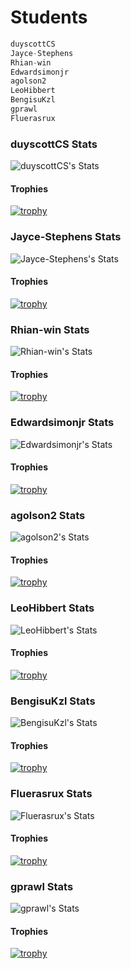 # Students
```java
duyscottCS
Jayce-Stephens
Rhian-win
Edwardsimonjr
agolson2
LeoHibbert
BengisuKzl
gprawl
Fluerasrux
```

### duyscottCS Stats
![duyscottCS's Stats](https://github-readme-stats.vercel.app/api?username=duyscottCS&theme=vue-dark&show_icons=true&hide_border=true&count_private=true)

#### Trophies
[![trophy](https://github-profile-trophy.vercel.app/?username=duyscottCS)](https://github.com/duyscottCS/github-profile-trophy)


### Jayce-Stephens Stats
![Jayce-Stephens's Stats](https://github-readme-stats.vercel.app/api?username=Jayce-Stephens&theme=vue-dark&show_icons=true&hide_border=true&count_private=true)

#### Trophies
[![trophy](https://github-profile-trophy.vercel.app/?username=Jayce-Stephens)](https://github.com/Jayce-Stephens/github-profile-trophy)


### Rhian-win Stats
![Rhian-win's Stats](https://github-readme-stats.vercel.app/api?username=Rhian-win&theme=vue-dark&show_icons=true&hide_border=true&count_private=true)

#### Trophies
[![trophy](https://github-profile-trophy.vercel.app/?username=Rhian-win)](https://github.com/Jayce-Stephens/github-profile-trophy)


### Edwardsimonjr Stats
![Edwardsimonjr's Stats](https://github-readme-stats.vercel.app/api?username=Edwardsimonjr&theme=vue-dark&show_icons=true&hide_border=true&count_private=true)

#### Trophies
[![trophy](https://github-profile-trophy.vercel.app/?username=Edwardsimonjr)](https://github.com/Jayce-Stephens/github-profile-trophy)


### agolson2 Stats
![agolson2's Stats](https://github-readme-stats.vercel.app/api?username=agolson2&theme=vue-dark&show_icons=true&hide_border=true&count_private=true)

#### Trophies
[![trophy](https://github-profile-trophy.vercel.app/?username=agolson2)](https://github.com/Jayce-Stephens/github-profile-trophy)


### LeoHibbert Stats
![LeoHibbert's Stats](https://github-readme-stats.vercel.app/api?username=LeoHibbert&theme=vue-dark&show_icons=true&hide_border=true&count_private=true)

#### Trophies
[![trophy](https://github-profile-trophy.vercel.app/?username=LeoHibbert)](https://github.com/Jayce-Stephens/github-profile-trophy)


### BengisuKzl Stats
![BengisuKzl's Stats](https://github-readme-stats.vercel.app/api?username=BengisuKzl&theme=vue-dark&show_icons=true&hide_border=true&count_private=true)

#### Trophies
[![trophy](https://github-profile-trophy.vercel.app/?username=BengisuKzl)](https://github.com/Jayce-Stephens/github-profile-trophy)


### Fluerasrux Stats
![Fluerasrux's Stats](https://github-readme-stats.vercel.app/api?username=Fluerasrux&theme=vue-dark&show_icons=true&hide_border=true&count_private=true)

#### Trophies
[![trophy](https://github-profile-trophy.vercel.app/?username=Fluerasrux)](https://github.com/Jayce-Stephens/github-profile-trophy)


### gprawl Stats
![gprawl's Stats](https://github-readme-stats.vercel.app/api?username=gprawl&theme=vue-dark&show_icons=true&hide_border=true&count_private=true)

#### Trophies
[![trophy](https://github-profile-trophy.vercel.app/?username=gprawl)](https://github.com/Jayce-Stephens/github-profile-trophy)

